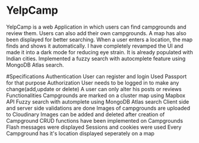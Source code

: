 # YelpCamp
YelpCamp is a web Application in which users can find campgrounds and review them. Users can also add their own campgrounds. A map has also been displayed for better searching. When a user enters a location, the map finds and shows it automatically. I have completely revamped the UI and made it into a dark mode for reducing eye strain. It is already populated with Indian cities. Implemented a fuzzy search with autocmplete feature using MongoDB Atlas search.

#Specifications
Authentication
User can register and login
Used Passport for that purpose
Authorization
User needs to be logged in to make any change(add,update or delete)
A user can only alter his posts or reviews
Functionalities
Campgrounds are marked on a cluster map using Mapbox API
Fuzzy search with automplete using MongoDB Atlas search
Client side and server side validations are done
Images of campgrounds are uploaded to Cloudinary
Images can be added and deleted after creation of Campground
CRUD functions have been implemented on Campgrounds
Flash messages were displayed
Sessions and cookies were used
Every Campground has it's location displayed seperately on a map
